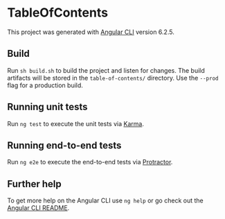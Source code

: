 # TableOfContents

This project was generated with [Angular CLI](https://github.com/angular/angular-cli) version 6.2.5.

## Build

Run `sh build.sh` to build the project and listen for changes. The build artifacts will be stored in the `table-of-contents/` directory. Use the `--prod` flag for a production build.

## Running unit tests

Run `ng test` to execute the unit tests via [Karma](https://karma-runner.github.io).

## Running end-to-end tests

Run `ng e2e` to execute the end-to-end tests via [Protractor](http://www.protractortest.org/).

## Further help

To get more help on the Angular CLI use `ng help` or go check out the [Angular CLI README](https://github.com/angular/angular-cli/blob/master/README.md).
